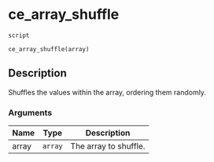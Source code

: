 # ce_array_shuffle
`script`
```gml
ce_array_shuffle(array)
```

## Description
Shuffles the values within the array, ordering them randomly.

### Arguments
| Name | Type | Description |
| ---- | ---- | ----------- |
| array | `array` | The array to shuffle. |